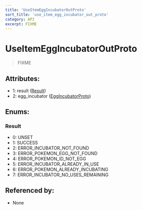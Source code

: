 ```yaml
---
title: 'UseItemEggIncubatorOutProto'
sort_title: 'use_item_egg_incubator_out_proto'
category: API
excerpt: FIXME
---
```


# UseItemEggIncubatorOutProto

> FIXME

## Attributes:

- 1: result ([Result](#result))
- 2: egg_incubator ([EggIncubatorProto](../EggIncubatorProto/))

## Enums:

### Result
- 0: UNSET
- 1: SUCCESS
- 2: ERROR_INCUBATOR_NOT_FOUND
- 3: ERROR_POKEMON_EGG_NOT_FOUND
- 4: ERROR_POKEMON_ID_NOT_EGG
- 5: ERROR_INCUBATOR_ALREADY_IN_USE
- 6: ERROR_POKEMON_ALREADY_INCUBATING
- 7: ERROR_INCUBATOR_NO_USES_REMAINING

## Referenced by:

- None
